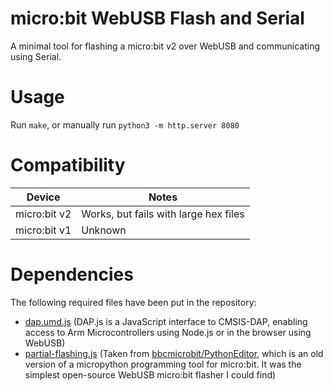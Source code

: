 # micro:bit WebUSB Flash and Serial
A minimal tool for flashing a micro:bit v2 over WebUSB and communicating using Serial.

# Usage
Run `make`, or manually run `python3 -m http.server 8080`

# Compatibility
| Device | Notes |
|---|---|
|micro:bit v2| Works, but fails with large hex files |
|micro:bit v1| Unknown |

# Dependencies
The following required files have been put in the repository:
* [dap.umd.js](https://github.com/ARMmbed/dapjs) (DAP.js is a JavaScript interface to CMSIS-DAP, enabling access to Arm Microcontrollers using Node.js or in the browser using WebUSB)
* [partial-flashing.js](https://github.com/bbcmicrobit/PythonEditor/blob/master/js/partial-flashing.js) (Taken from [bbcmicrobit/PythonEditor](https://github.com/bbcmicrobit/PythonEditor), which is an old version of a micropython programming tool for micro:bit. It was the simplest open-source WebUSB micro:bit flasher I could find)
